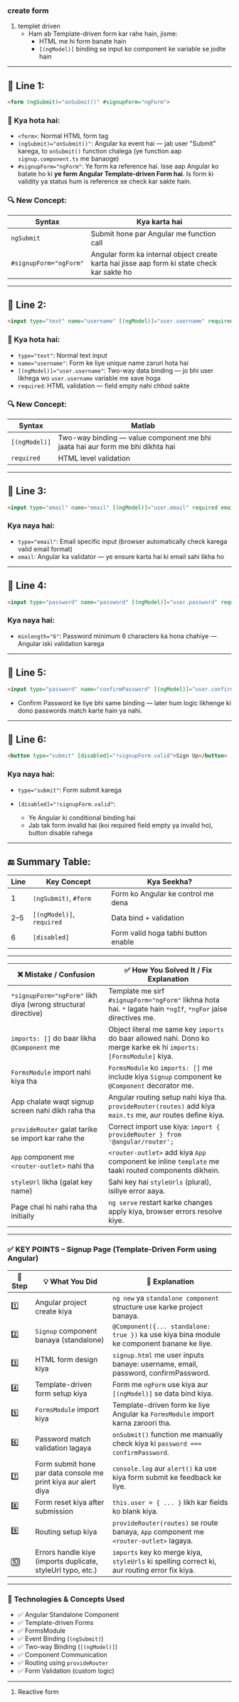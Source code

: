 ### create form 
1. templet driven
    * Ham ab Template-driven form kar rahe hain, jisme:
      * HTML me hi form banate hain
      * `[(ngModel)]` binding se input ko component ke variable se jodte hain

---

## 🔶 Line 1:

```html
<form (ngSubmit)="onSubmit()" #signupForm="ngForm">
```

### 🔸 Kya hota hai:

* `<form>`: Normal HTML form tag
* `(ngSubmit)="onSubmit()"`: Angular ka event hai — jab user "Submit" karega, to `onSubmit()` function chalega (ye function aap `signup.component.ts` me banaoge)
* `#signupForm="ngForm"`: Ye form ka reference hai. Isse aap Angular ko batate ho ki **ye form Angular Template-driven Form hai**. Is form ki validity ya status hum is reference se check kar sakte hain.

### 🔍 New Concept:

| Syntax                 | Kya karta hai                                                                               |
| ---------------------- | ------------------------------------------------------------------------------------------- |
| `ngSubmit`             | Submit hone par Angular me function call                                                    |
| `#signupForm="ngForm"` | Angular form ka internal object create karta hai jisse aap form ki state check kar sakte ho |

---

## 🔶 Line 2:

```html
<input type="text" name="username" [(ngModel)]="user.username" required />
```

### 🔸 Kya hota hai:

* `type="text"`: Normal text input
* `name="username"`: Form ke liye unique name zaruri hota hai
* `[(ngModel)]="user.username"`: Two-way data binding — jo bhi user likhega wo `user.username` variable me save hoga
* `required`: HTML validation — field empty nahi chhod sakte

### 🔍 New Concept:

| Syntax        | Matlab                                                                        |
| ------------- | ----------------------------------------------------------------------------- |
| `[(ngModel)]` | Two-way binding — value component me bhi jaata hai aur form me bhi dikhta hai |
| `required`    | HTML level validation                                                         |

---

## 🔶 Line 3:

```html
<input type="email" name="email" [(ngModel)]="user.email" required email />
```

### Kya naya hai:

* `type="email"`: Email specific input (browser automatically check karega valid email format)
* `email`: Angular ka validator — ye ensure karta hai ki email sahi likha ho

---

## 🔶 Line 4:

```html
<input type="password" name="password" [(ngModel)]="user.password" required minlength="6" />
```

### Kya naya hai:

* `minlength="6"`: Password minimum 6 characters ka hona chahiye — Angular iski validation karega

---

## 🔶 Line 5:

```html
<input type="password" name="confirmPassword" [(ngModel)]="user.confirmPassword" required />
```

* Confirm Password ke liye bhi same binding — later hum logic likhenge ki dono passwords match karte hain ya nahi.

---

## 🔶 Line 6:

```html
<button type="submit" [disabled]="!signupForm.valid">Sign Up</button>
```

### Kya naya hai:

* `type="submit"`: Form submit karega
* `[disabled]="!signupForm.valid"`:

  * Ye Angular ki conditional binding hai
  * Jab tak form invalid hai (koi required field empty ya invalid ho), button disable rahega

---

## 🔚 Summary Table:

| Line | Key Concept               | Kya Seekha?                         |
| ---- | ------------------------- | ----------------------------------- |
| 1    | `(ngSubmit)`, `#form`     | Form ko Angular ke control me dena  |
| 2–5  | `[(ngModel)]`, `required` | Data bind + validation              |
| 6    | `[disabled]`              | Form valid hoga tabhi button enable |

---
| ❌ **Mistake / Confusion**                                     | ✅ **How You Solved It / Fix Explanation**                                                                           |
| ------------------------------------------------------------- | ------------------------------------------------------------------------------------------------------------------- |
| `*signupForm="ngForm"` likh diya (wrong structural directive) | Template me sirf `#signupForm="ngForm"` likhna hota hai. `*` lagate hain `*ngIf`, `*ngFor` jaise directives me.     |
| `imports: []` do baar likha `@Component` me                   | Object literal me same key `imports` do baar allowed nahi. Dono ko merge karke ek hi `imports: [FormsModule]` kiya. |
| `FormsModule` import nahi kiya tha                            | `FormsModule` ko `imports: []` me include kiya `Signup` component ke `@Component` decorator me.                     |
| App chalate waqt signup screen nahi dikh raha tha             | Angular routing setup nahi kiya tha. `provideRouter(routes)` add kiya `main.ts` me, aur routes define kiya.         |
| `provideRouter` galat tarike se import kar rahe the           | Correct import use kiya: `import { provideRouter } from '@angular/router';`                                         |
| `App` component me `<router-outlet>` nahi tha                 | `<router-outlet>` add kiya `App` component ke inline `template` me taaki routed components dikhein.                 |
| `styleUrl` likha (galat key name)                             | Sahi key hai `styleUrls` (plural), isiliye error aaya.                                                              |
| Page chal hi nahi raha tha initially                          | `ng serve` restart karke changes apply kiya, browser errors resolve kiye.                                           |

---

### ✅ **KEY POINTS – Signup Page (Template-Driven Form using Angular)**

| 🔢 Step | 💡 What You Did                                                | 📘 Explanation                                                                               |
| ------- | -------------------------------------------------------------- | -------------------------------------------------------------------------------------------- |
| 1️⃣     | Angular project create kiya                                    | `ng new` ya `standalone component` structure use karke project banaya.                       |
| 2️⃣     | `Signup` component banaya (standalone)                         | `@Component({... standalone: true })` ka use kiya bina module ke component banane ke liye.   |
| 3️⃣     | HTML form design kiya                                          | `signup.html` me user inputs banaye: username, email, password, confirmPassword.             |
| 4️⃣     | Template-driven form setup kiya                                | Form me `ngForm` use kiya aur `[(ngModel)]` se data bind kiya.                               |
| 5️⃣     | `FormsModule` import kiya                                      | Template-driven form ke liye Angular ka `FormsModule` import karna zaroori tha.              |
| 6️⃣     | Password match validation lagaya                               | `onSubmit()` function me manually check kiya ki `password === confirmPassword`.              |
| 7️⃣     | Form submit hone par data console me print kiya aur alert diya | `console.log` aur `alert()` ka use kiya form submit ke feedback ke liye.                     |
| 8️⃣     | Form reset kiya after submission                               | `this.user = { ... }` likh kar fields ko blank kiya.                                         |
| 9️⃣     | Routing setup kiya                                             | `provideRouter(routes)` se route banaya, `App` component me `<router-outlet>` lagaya.        |
| 🔟      | Errors handle kiye (imports duplicate, styleUrl typo, etc.)    | `imports` key ko merge kiya, `styleUrls` ki spelling correct ki, aur routing error fix kiya. |

---

### 🔧 **Technologies & Concepts Used**

* ✅ Angular Standalone Component
* ✅ Template-driven Forms
* ✅ FormsModule
* ✅ Event Binding (`(ngSubmit)`)
* ✅ Two-way Binding (`[(ngModel)]`)
* ✅ Component Communication
* ✅ Routing using `provideRouter`
* ✅ Form Validation (custom logic)

---
1. Reactive form